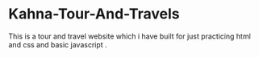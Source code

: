 # Kahna-Tour-And-Travels
This is a tour and travel website which i have built for just practicing html and css and basic javascript .
